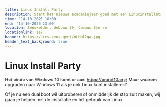 ```yaml
---
title: Linux Install Party
description: Start het nieuwe academiejaar goed met een Linuxinstallatie
time: '14-10-2025 18:00'
end: '14-10-2025 23:00'
location: Zeuskelder, Gebouw S9, Campus Sterre
locationlink: $s9
banner: https://pics.zeus.gent/oLHa12qa.jpg
header_text_background: true
---
```


# Linux Install Party

Het einde van Windows 10 komt er aan: https://endof10.org/
Maar waarom upgraden naar Windows 11 als je ook Linux kunt installeren? 

Of je nu een dual boot wil uitproberen of onmiddelijk de stap zult maken, wij gaan je helpen met de installatie en het gebruik van Linux.
